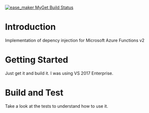 [![ease_maker MyGet Build Status](https://www.myget.org/BuildSource/Badge/ease_maker?identifier=48d36c36-191b-4276-ac7f-5ec8fbf40d59)](https://www.myget.org/)

# Introduction 
Implementation of depency injection for Microsoft Azure Functions v2

# Getting Started
Just get it and build it. I was using VS 2017 Enterprise.

# Build and Test
Take a look at the tests to understand how to use it.
